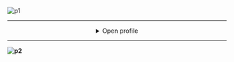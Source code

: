 ![p1](https://github.com/user-attachments/assets/d8eb5eff-6d5a-4fe7-89c6-7073efdfd504)

---

<details align="middle">
<summary>Open profile</summary>

<br />

[comment]: <> (View Counter)
<p align="middle"> <img src="https://komarev.com/ghpvc/?username=alandegree&label=Visits&color=DD6387&style=flat" alt="alandegree" /> </p>

---

<br />

[comment]: <> (Links to programming languages)
<h3 align="center"><b>Languages:</h3>
![Solana](https://img.shields.io/badge/-Solana-14F195?style=flat-square&logo=solana&logoColor=black)
![React](https://img.shields.io/badge/-React-61DAFB?style=flat-square&logo=react&logoColor=black)
![TypeScript](https://img.shields.io/badge/-TypeScript-3178C6?style=flat-square&logo=typescript&logoColor=white)
![Python](https://img.shields.io/badge/-Python-3776AB?style=flat-square&logo=python&logoColor=white)
![TensorFlow](https://img.shields.io/badge/-TensorFlow-FF6F00?style=flat-square&logo=tensorflow&logoColor=white)
![Node.js](https://img.shields.io/badge/-Node.js-339933?style=flat-square&logo=node.js&logoColor=white)
![Web3.js](https://img.shields.io/badge/-Web3.js-F16822?style=flat-square&logo=web3.js&logoColor=white)

[comment]: <> (Links to other computer related stuff)
<h3 align="center"><b>Hobby Projects:</h3>
<p align="center"> <a href="https://github.com/MCCTeam/Minecraft-Console-Client" target="_blank"> <img src="https://raw.githubusercontent.com/MCCTeam/Minecraft-Console-Client/master/MinecraftClient/Resources/AppIcon.ico" alt="MCC" width="45" height="45"/> </a> <a href="https://neon.kde.org/" target="_blank"> <img src="https://neon.kde.org/content/neon-logo.svg" alt="KDE neon" width="40" height="40"/> </a> <a href="https://www.youtube.com/channel/UCg4XD4NzzbRNTAUoKKEa4Hw" target="_blank"> <img src="https://www.freepngimg.com/thumb/youtube/58961-area-text-brand-trademark-youtube-metroui-alt.png" alt="Youtube" width="45" height="45"/> </a>

<br />
<br />

---

[comment]: <> (Extend Statistics)
<details>

[comment]: <> (Most used languages)
<summary align="center">:chart_with_upwards_trend: Statistics :chart_with_downwards_trend:</summary>
<br />
<p align="center"> <img src="https://github-readme-stats.vercel.app/api/top-langs?username=alandegree&show_icons=true&theme=dracula&locale=en&layout=compact" alt="Alan" /></p>

[comment]: <> (Github statistics)
<p align="center"> <img src="https://github-readme-stats.vercel.app/api?username=alandegree&show_icons=true&theme=dracula&cache_seconds=1800&locale=en" alt=Alan /> </p>

[comment]: <> (Commit graph)
 <p align="center"> <img src="https://streak-stats.demolab.com?user=alandegree&theme=dracula&mode=weekly&fire=EB5454" alt=Alan />
</details>


---

[comment]: <> (Extend trophies)
<details>
<summary align="center">:trophy: Trophies :trophy:</summary>
<p align="center"> <a href="https://github.com/ryo-ma/github-profile-trophy"><img src="https://github-profile-trophy.vercel.app/?username=alandegree&amp;theme=dracula" alt="Alan" /></a> </p>
</details>

---

<details>
<summary align="center"><b>You've scrolled very far. Take some rest and read a joke:</b></summary>
<br />
<p align="center">  <img src="https://readme-jokes.vercel.app/api?theme=dracula&borderColor=white" alt="README Jokes"></a>
</details>

</details>

---

![p2](https://github.com/user-attachments/assets/6e927ca2-d087-4f2a-9be4-fba2685bb938)
